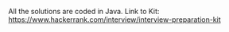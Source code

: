 All the solutions are coded in Java.
Link to Kit: https://www.hackerrank.com/interview/interview-preparation-kit
